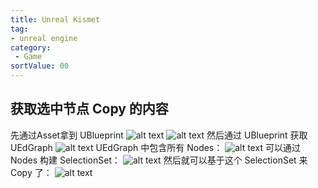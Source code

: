 ```yaml
---
title: Unreal Kismet
tag:
- unreal engine
category:
 - Game
sortValue: 00
---
```


## 获取选中节点 Copy 的内容

先通过Asset拿到 UBlueprint
![alt text](image-5.png)
![alt text](image.png)
然后通过 UBlueprint 获取 UEdGraph
![alt text](image-1.png)
UEdGraph 中包含所有 Nodes：
![alt text](image-2.png)
可以通过 Nodes 构建 SelectionSet：
![alt text](image-3.png)
然后就可以基于这个 SelectionSet 来 Copy 了：
![alt text](image-4.png)
